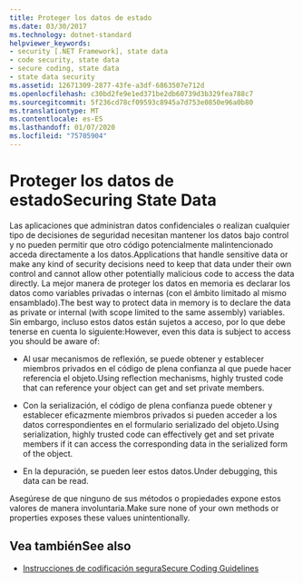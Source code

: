```yaml
---
title: Proteger los datos de estado
ms.date: 03/30/2017
ms.technology: dotnet-standard
helpviewer_keywords:
- security [.NET Framework], state data
- code security, state data
- secure coding, state data
- state data security
ms.assetid: 12671309-2877-43fe-a3df-6863507e712d
ms.openlocfilehash: c30bd2fe9e1ed371be2db60739d3b329fea788c7
ms.sourcegitcommit: 5f236cd78cf09593c8945a7d753e0850e96a0b80
ms.translationtype: MT
ms.contentlocale: es-ES
ms.lasthandoff: 01/07/2020
ms.locfileid: "75705904"
---
```

# <a name="securing-state-data"></a><span data-ttu-id="be098-102">Proteger los datos de estado</span><span class="sxs-lookup"><span data-stu-id="be098-102">Securing State Data</span></span>
<span data-ttu-id="be098-103">Las aplicaciones que administran datos confidenciales o realizan cualquier tipo de decisiones de seguridad necesitan mantener los datos bajo control y no pueden permitir que otro código potencialmente malintencionado acceda directamente a los datos.</span><span class="sxs-lookup"><span data-stu-id="be098-103">Applications that handle sensitive data or make any kind of security decisions need to keep that data under their own control and cannot allow other potentially malicious code to access the data directly.</span></span> <span data-ttu-id="be098-104">La mejor manera de proteger los datos en memoria es declarar los datos como variables privadas o internas (con el ámbito limitado al mismo ensamblado).</span><span class="sxs-lookup"><span data-stu-id="be098-104">The best way to protect data in memory is to declare the data as private or internal (with scope limited to the same assembly) variables.</span></span> <span data-ttu-id="be098-105">Sin embargo, incluso estos datos están sujetos a acceso, por lo que debe tenerse en cuenta lo siguiente:</span><span class="sxs-lookup"><span data-stu-id="be098-105">However, even this data is subject to access you should be aware of:</span></span>  
  
- <span data-ttu-id="be098-106">Al usar mecanismos de reflexión, se puede obtener y establecer miembros privados en el código de plena confianza al que puede hacer referencia el objeto.</span><span class="sxs-lookup"><span data-stu-id="be098-106">Using reflection mechanisms, highly trusted code that can reference your object can get and set private members.</span></span>  
  
- <span data-ttu-id="be098-107">Con la serialización, el código de plena confianza puede obtener y establecer eficazmente miembros privados si pueden acceder a los datos correspondientes en el formulario serializado del objeto.</span><span class="sxs-lookup"><span data-stu-id="be098-107">Using serialization, highly trusted code can effectively get and set private members if it can access the corresponding data in the serialized form of the object.</span></span>  
  
- <span data-ttu-id="be098-108">En la depuración, se pueden leer estos datos.</span><span class="sxs-lookup"><span data-stu-id="be098-108">Under debugging, this data can be read.</span></span>  
  
 <span data-ttu-id="be098-109">Asegúrese de que ninguno de sus métodos o propiedades expone estos valores de manera involuntaria.</span><span class="sxs-lookup"><span data-stu-id="be098-109">Make sure none of your own methods or properties exposes these values unintentionally.</span></span>  
  
## <a name="see-also"></a><span data-ttu-id="be098-110">Vea también</span><span class="sxs-lookup"><span data-stu-id="be098-110">See also</span></span>

- [<span data-ttu-id="be098-111">Instrucciones de codificación segura</span><span class="sxs-lookup"><span data-stu-id="be098-111">Secure Coding Guidelines</span></span>](../../../docs/standard/security/secure-coding-guidelines.md)
